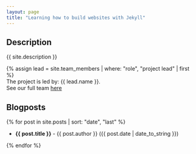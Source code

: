 ```yaml
---
layout: page
title: "Learning how to build websites with Jekyll"
---
```


## Description

{{ site.description }}

{% assign lead = site.team_members | where: "role", "project lead" | first %}  
The project is led by: {{ lead.name }}.  
See our full team [here](./about)

## Blogposts

{% for post in site.posts | sort: "date", "last" %}
- **{{ post.title }}** - {{ post.author }} ({{ post.date | date_to_string }})

{% endfor %}
